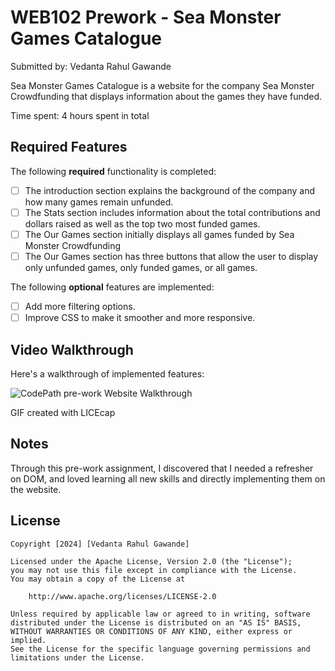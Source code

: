 # WEB102 Prework - Sea Monster Games Catalogue

Submitted by: Vedanta Rahul Gawande

Sea Monster Games Catalogue is a website for the company Sea Monster Crowdfunding that displays information about the games they have funded.

Time spent: 4 hours spent in total

## Required Features

The following **required** functionality is completed:

* [ ] The introduction section explains the background of the company and how many games remain unfunded.
* [ ] The Stats section includes information about the total contributions and dollars raised as well as the top two most funded games.
* [ ] The Our Games section initially displays all games funded by Sea Monster Crowdfunding
* [ ] The Our Games section has three buttons that allow the user to display only unfunded games, only funded games, or all games.

The following **optional** features are implemented:

* [ ] Add more filtering options.
* [ ] Improve CSS to make it smoother and more responsive.

## Video Walkthrough

Here's a walkthrough of implemented features:

<img src='https://imgur.com/a/I2jEbbV' title='CodePath pre-work Website Walkthrough' width='' alt='CodePath pre-work Website Walkthrough' />

<!-- Replace this with whatever GIF tool you used! -->
GIF created with LICEcap
<!-- Recommended tools:
[Kap](https://getkap.co/) for macOS
[ScreenToGif](https://www.screentogif.com/) for Windows
[peek](https://github.com/phw/peek) for Linux. -->

## Notes

Through this pre-work assignment, I discovered that I needed a refresher on DOM, and loved learning all new skills and directly implementing them on the website. 

## License

    Copyright [2024] [Vedanta Rahul Gawande]

    Licensed under the Apache License, Version 2.0 (the "License");
    you may not use this file except in compliance with the License.
    You may obtain a copy of the License at

        http://www.apache.org/licenses/LICENSE-2.0

    Unless required by applicable law or agreed to in writing, software
    distributed under the License is distributed on an "AS IS" BASIS,
    WITHOUT WARRANTIES OR CONDITIONS OF ANY KIND, either express or implied.
    See the License for the specific language governing permissions and
    limitations under the License.
